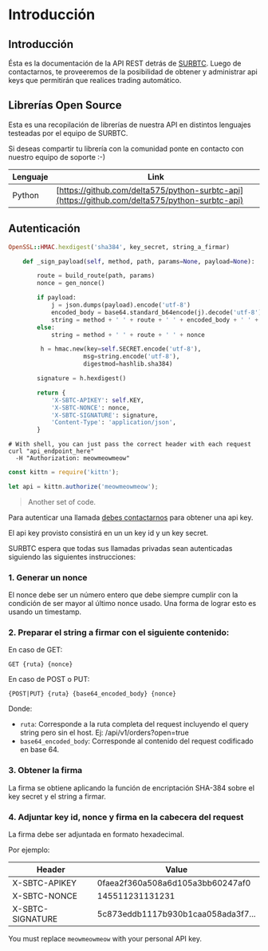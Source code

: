 # Introducción

## Introducción

Ésta es la documentación de la API REST detrás de [SURBTC](https://www.surbtc.com). Luego de contactarnos, te proveeremos de la posibilidad de obtener y administrar api keys que permitirán que realices trading automático.

## Librerías Open Source

Esta es una recopilación de librerías de nuestra API en distintos lenguajes testeadas por el equipo de SURBTC.

Si deseas compartir tu librería con la comunidad ponte en contacto con nuestro equipo de soporte :-)

Lenguaje | Link
--------- | -----------
Python | [https://github.com/delta575/python-surbtc-api](https://github.com/delta575/python-surbtc-api)

## Autenticación

```ruby
OpenSSL::HMAC.hexdigest('sha384', key_secret, string_a_firmar)
```

```python
    def _sign_payload(self, method, path, params=None, payload=None):

        route = build_route(path, params)
        nonce = gen_nonce()

        if payload:
            j = json.dumps(payload).encode('utf-8')
            encoded_body = base64.standard_b64encode(j).decode('utf-8')
            string = method + ' ' + route + ' ' + encoded_body + ' ' + nonce
        else:
            string = method + ' ' + route + ' ' + nonce

         h = hmac.new(key=self.SECRET.encode('utf-8'),
                     msg=string.encode('utf-8'),
                     digestmod=hashlib.sha384)

        signature = h.hexdigest()

        return {
            'X-SBTC-APIKEY': self.KEY,
            'X-SBTC-NONCE': nonce,
            'X-SBTC-SIGNATURE': signature,
            'Content-Type': 'application/json',
        }
```

```shell
# With shell, you can just pass the correct header with each request
curl "api_endpoint_here"
  -H "Authorization: meowmeowmeow"
```

```javascript
const kittn = require('kittn');

let api = kittn.authorize('meowmeowmeow');
```
> Another set of code.

Para autenticar una llamada [debes contactarnos](http://www.surbtc.com) para obtener una api key.

El api key provisto consistirá en un un key id y un key secret. 

SURBTC espera que todas sus llamadas privadas sean autenticadas siguiendo las siguientes instrucciones:

### 1. Generar un nonce
El nonce debe ser un número entero que debe siempre cumplir con la condición de ser mayor al último nonce usado. Una forma de lograr esto es usando un timestamp.

### 2. Preparar el string a firmar con el siguiente contenido:
En caso de GET:

`GET {ruta} {nonce}`

En caso de POST o PUT:

`{POST|PUT} {ruta} {base64_encoded_body} {nonce}`

Donde:

- <code>ruta</code>: Corresponde a la ruta completa del request incluyendo el query string pero sin el host. Ej: /api/v1/orders?open=true
- <code>base64_encoded_body</code>: Corresponde al contenido del request codificado en base 64.

### 3. Obtener la firma
La firma se obtiene aplicando la función de encriptación SHA-384 sobre el key secret y el string a firmar.


### 4. Adjuntar key id, nonce y firma en la cabecera del request
La firma debe ser adjuntada en formato hexadecimal.

Por ejemplo:

Header | Value
--------- | -----------
X-SBTC-APIKEY | 0faea2f360a508a6d105a3bb60247af0
X-SBTC-NONCE  | 145511231131231
X-SBTC-SIGNATURE  | 5c873eddb1117b930b1caa058ada3f7...


<aside class="notice">
You must replace <code>meowmeowmeow</code> with your personal API key.
</aside>

